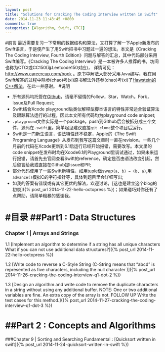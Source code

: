 ```yaml
---
layout: post
title: "Solutions for Cracking The Coding Interview written in Swift"
date: 2014-11-23 11:43:45 +0800
comments: true
categories: [Algorithm, Swift, CTCI]
---
```

#前言
最近需要复习一下常用的数据结构和算法，又打算了解一下Apple新发布的Swift语言，于是便产生了用Swift把书中习题过一遍的想法。本文是《Cracking The Coding Interview, Fourth Edition》问题与解答的汇总，其中代码部分采用Swift编写。《Cracking The Coding Interview》是一本被许多人推荐的书，坊间也称为CTCI或CC150(与Leetcode150对应)， 详情可见：http://www.careercup.com/book 。原书中解法大部分采用Java编写，我在用Swift解答的过程中除参(chao)考(xi)原书解法外还参(chao)考(xi)了[Hawstein的C++解法](http://www.hawstein.com/posts/ctci-solutions-contents.html)，在此一并感谢。
#说明
+ 所有源码均托管在[Github](https://github.com/WyattZhang/CTCI)，请毫不留情的Follow，Star，Watch，Fork，Issue及Pull Request;
+ Swift结合Xcode playground后类似解释型脚本语言的特性非常适合验证算法及跟踪算法运行的过程，因此本文所有代码均为playground code snippet;
+ `.playground`文件实际是一个package，push到Github后会被拆分成三个文件，源码在`.swift`里，简单起见建议直接`git clone`整个项目后运行。
+ Swift是一门新生语言，语法特性还不稳定，Apple的《The Swift Programing Language》从发布到我写这篇文章时一直在revision。一些几个月前的代码在Xcode更新到6.1后运行已经开始报错，需要改写。本文里的code snippet在发布时均在Xcode6.1的Playground里调试通过，如果未来运行报错，请首先去官网查看Swift的reference，确定是否由语法改变引起，然后留言给我或直接在Github提Issue和PR;
+ 部分代码使用了一些Swift新特性，如用tuple做swap`(a, b) = (b, a)`,用`advance()`模拟C的字符指针等，具体到题目里会详细写出;
+ 如我的答案有错误或有其它更优的解法，欢迎讨论，[这也是建立这个blog的初衷]({% post_url 2014-11-22-hello-octopress %})；如果碰巧对你还有了点帮助，请简单粗暴的感谢我。

#目录
##Part1 : Data Structures
===
### Chapter 1 | Arrays and Strings
1.1 [Implement an algorithm to determine if a string has all unique characters What if you can not use additional data structures?]({% post_url 2014-11-22-hello-octopress %})

1.2 [Write code to reverse a C-Style String (C-String means that “abcd” is represented as five characters, including the null character )]({% post_url 2014-11-26-cracking-the-coding-interview-q1-dot-2 %})

1.3 [Design an algorithm and write code to remove the duplicate characters in a string without using any additional buffer. NOTE: One or two additional variables are fine. An extra copy of the array is not. FOLLOW UP Write the test cases for this method.]({% post_url 2014-11-27-cracking-the-coding-interview-q1-dot-3 %}) 

<!-- more -->

##Part 2 : Concepts and Algorithms
===
###Chapter 9 | Sorting and Searching
Fundamental : [Quicksort written in swift]({% post_url 2014-11-24-quicksort-written-in-swift %}) 



















